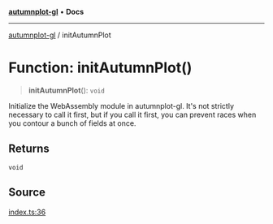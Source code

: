 [**autumnplot-gl**](../index.md) • **Docs**

***

[autumnplot-gl](../globals.md) / initAutumnPlot

# Function: initAutumnPlot()

> **initAutumnPlot**(): `void`

Initialize the WebAssembly module in autumnplot-gl. It's not strictly necessary to call it first, but if you call it
first, you can prevent races when you contour a bunch of fields at once.

## Returns

`void`

## Source

[index.ts:36](https://github.com/tsupinie/autumnplot-gl/blob/0e257a0170331d21c88041ead5493447b81541cc/src/index.ts#L36)

